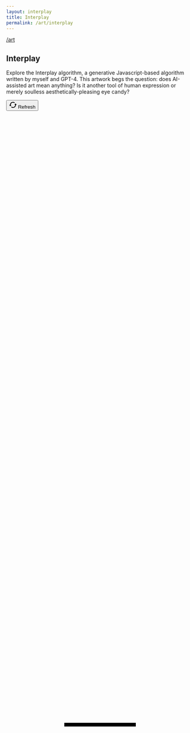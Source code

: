 ```yaml
---
layout: interplay
title: Interplay
permalink: /art/interplay
---
```


<article>
    <div id="interplayArtwork" class="interplay-grid">
        <div>
            <a href="/art" class="back fade-in-element">/art</a>
            <h1 class="primary-heading-no-slash fade-in-element">Interplay</h1>
            <p class="mb-4 fade-in-element">Explore the Interplay algorithm, a generative Javascript-based algorithm written by myself and GPT-4. This artwork begs the question: does AI-assisted art mean anything? Is it another tool of human expression or merely soulless aesthetically-pleasing eye candy?</p>
            <p id="metadata" class="fade-in-element"></p>
            <p id="hash" class="text-sm text-ellipsis overflow-hidden whitespace-nowrap w-[320px] md:w-full fade-in-element"></p>
            <p><button id="refresh-btn" class="button fade-in-element"><i><svg id="refresh" width="20" height="20" data-name="refresh" xmlns="http://www.w3.org/2000/svg" viewBox="0 0 20 16"><defs>
            </defs><path class="cls-1" d="m17,4l3,4h-2c0,4.42-3.58,8-8,8-1.92,0-3.69-.68-4.98-1.88l1.19-1.54c1,.9,2.33,1.42,3.79,1.42,3.31,0,6-2.69,6-6h-2l3-4h0ZM3.12,11.84h0s-.12.16-.12.16L0,8h2C2,3.58,5.58,0,10,0c1.92,0,3.69.68,4.98,1.88l-1.19,1.54c-1-.9-2.33-1.42-3.79-1.42-3.23,0-5.87,2.55-6,6h2l-1.58,2.1h0l-1.31,1.74h0Z"/></svg></i> Refresh
            </button></p>
        </div>
        <div id="bgSwitch">
            <div class="mb-0 md:mb-12 text-center mx-auto o-hidden relative fade-in-element">
                <canvas id="artCanvas" width="1240" height="1754" class="w-auto max-w-full mx-auto"></canvas>
                <div
                    id="loadingBar"
                    style="
                    position: absolute;
                    top: 50%;
                    left: 50%;
                    transform: translate(-50%, -50%);
                    width: 20%;
                    height: 10px;
                    background: black;
                    display: flex;
                    "
                >
                <div
                    id="loadingBarProgress"
                    style="width: 0%; height: 100%; background: white"
                    class="t-[50%]"
                    ></div>
                </div>
            </div>
        </div>
    </div>
</article>

<script src="/assets/js/fxhash.min.js"></script>
<script src="/assets/js/interplay-page.min.js?v={{ site.version }}"></script>
<script defer src="/assets/js/bundle.js?v={{ site.version }}"></script>
